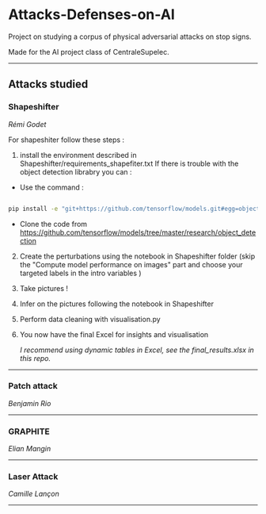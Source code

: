 # Attacks-Defenses-on-AI

Project on studying a corpus of physical adversarial attacks on stop signs. 

Made for the AI project class of CentraleSupelec.
___

## Attacks studied 

### Shapeshifter 
*Rémi Godet*

For shapeshiter follow these steps : 
1. install the environment described in Shapeshifter/requirements_shapefiter.txt
If there is trouble with the object detection librabry you can : 
- Use the command : 
```bash

pip install -e "git+https://github.com/tensorflow/models.git#egg=object_detection&subdirectory=research/object_detection/packages/tf1&ref=fe748d4a4a1576b57c279014ac0ceb47344399c4&editable=true"
```

- Clone the code from https://github.com/tensorflow/models/tree/master/research/object_detection

2. Create the perturbations using the notebook in Shapeshifter folder (skip the "Compute model performance on images" part and choose your targeted labels in the intro variables )

3. Take pictures ! 

4. Infer on the pictures following the notebook in Shapeshifter
5. Perform data cleaning with visualisation.py
6. You now have the final Excel for insights and visualisation 

    *I recommend using dynamic tables in Excel, see the final_results.xlsx in this repo.*

___
### Patch attack
*Benjamin Rio*
___
### GRAPHITE
*Elian Mangin*
___
### Laser Attack
*Camille Lançon*
___


